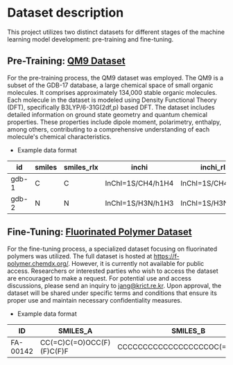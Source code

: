 # Dataset description
This project utilizes two distinct datasets for different stages of the machine learning model development: pre-training and fine-tuning.

## Pre-Training: [QM9 Dataset](http://quantum-machine.org/datasets/)
For the pre-training process, the QM9 dataset was employed. 
The QM9 is a subset of the GDB-17 database, a large chemical space of small organic molecules. 
It comprises approximately 134,000 stable organic molecules. Each molecule in the dataset is modeled using Density Functional Theory (DFT), specifically B3LYP/6-31G(2df,p) based DFT. 
The dataset includes detailed information on ground state geometry and quantum chemical properties. 
These properties include dipole moment, polarimetry, enthalpy, among others, contributing to a comprehensive understanding of each molecule's chemical characteristics.

- Example data format

| id   | smiles | smiles_rlx | inchi                      | inchi_rlx                  | na | rc_a     | rc_b     | rc_c     | mu    | alpha | homo   | lumo  | gap   | R^2    | zpve      | U0         | U          | H          | G          | Cv   | U0_pa      | U_pa       | H_pa              | G_pa       |
|------|--------|------------|----------------------------|----------------------------|----|----------|----------|----------|-------|-------|--------|-------|-------|--------|-----------|------------|------------|------------|------------|------|------------|------------|-------------------|------------|
| gdb-1 | C      | C          | InChI=1S/CH4/h1H4          | InChI=1S/CH4/h1H4          | 5  | 157.7118 | 157.70997| 157.70699| 0.0   | 13.21 | -0.3877| 0.1171| 0.5048| 35.3641| 0.044749  | -40.47893  | -40.476062 | -40.475117 | -40.498597| 6.469| -8.095786  | -8.0952124 | -8.095023399999999| -8.0997194 |
| gdb-2 | N      | N          | InChI=1S/H3N/h1H3          | InChI=1S/H3N/h1H3          | 4  | 293.60975| 293.54111| 191.39397| 1.6256| 9.46  | -0.257 | 0.0829| 0.3399| 26.1563| 0.034358  | -56.525887 | -56.523026 | -56.522082 | -56.544961| 6.316| -14.13147175| -14.1307565| -14.1305205       | -14.13624025|


## Fine-Tuning: [Fluorinated Polymer Dataset](https://f-polymer.chemdx.org/)
For the fine-tuning process, a specialized dataset focusing on fluorinated polymers was utilized. 
The full dataset is hosted at https://f-polymer.chemdx.org/. However, it is currently not available for public access. 
Researchers or interested parties who wish to access the dataset are encouraged to make a request. For potential use and access discussions, please send an inquiry to jang@krict.re.kr.
Upon approval, the dataset will be shared under specific terms and conditions that ensure its proper use and maintain necessary confidentiality measures.

- Example data format

| ID      | SMILES_A                      | SMILES_B                      | SMILES_C          | SMILES_D      | SMILES_E         | FR_A | FR_B | FR_C | FR_D | FR_E | TG    |
|---------|-------------------------------|-------------------------------|-------------------|---------------|------------------|------|------|------|------|------|-------|
| FA-00142| CC(=C)C(=O)OCC(F)(F)C(F)F     | CCCCCCCCCCCCCCCCCCOC(=O)C(C)=C| COC(=O)C(C)=C     | CC(=C)C(O)=O  | CC(=C)C(=O)OCCO  | 2    | 1    | 4    | 1    | 2    | ? |

